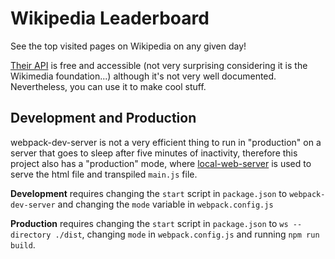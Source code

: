 # Wikipedia Leaderboard

See the top visited pages on Wikipedia on any given day!

[Their API](https://wikitech.wikimedia.org/wiki/Analytics/AQS/Pageviews#Most_viewed_articles)
is free and accessible (not very surprising considering it is the Wikimedia foundation...)
although it's not very well documented.
Nevertheless, you can use it to make cool stuff.


## Development and Production

webpack-dev-server is not a very efficient thing to run in "production" on a server that goes to sleep after five minutes of inactivity,
therefore this project also has a "production" mode, where [local-web-server]() is used to serve the
html file and transpiled `main.js` file.

**Development** requires changing the `start` script in `package.json` to `webpack-dev-server` and changing the `mode` variable in `webpack.config.js`

**Production** requires changing the `start` script in `package.json` to `ws --directory ./dist`, changing `mode` in `webpack.config.js` and running `npm run build`.

